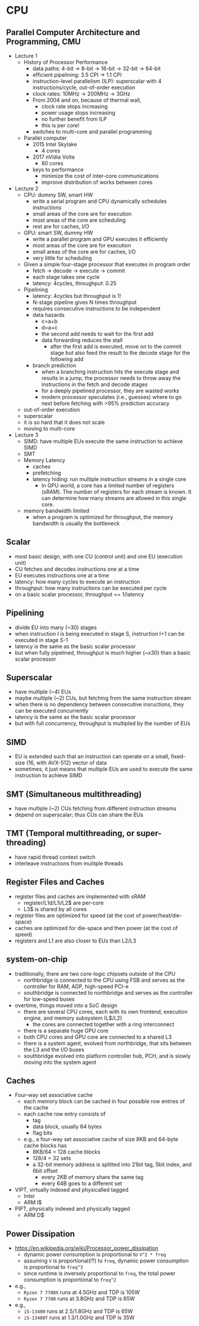 CPU
===

## Parallel Computer Architecture and Programming, CMU

- Lecture 1
  - History of Processor Performance
    - data paths: 4-bit -> 8-bit -> 16-bit -> 32-bit -> 64-bit
    - efficient pipelining: 3.5 CPI -> 1.1 CPI
    - instruction-level parallelism (ILP): superscalar with 4
      instructions/cycle, out-of-order execution
    - clock rates: 10MHz -> 200MHz -> 3GHz
    - From 2004 and on, because of thermal wall,
      - clock rate stops increasing
      - power usage stops increasing
      - no further benefit from ILP
      - this is per core!
    - switches to multi-core and parallel programming
  - Parallel computer
    - 2015 Intel Skylake
      - 4 cores
    - 2017 nVidia Volta
      - 80 cores
    - keys to performance
      - minimize the cost of inter-core communications
      - improive distribution of works between cores
- Lecture 2
  - CPU: dummy SW, smart HW
    - write a serial program and CPU dynamically schedules instructions
    - small areas of the core are for execution
    - most areas of the core are scheduling
    - rest are for caches, I/O
  - GPU: smart SW, dummy HW
    - write a parallel program and GPU executes it efficiently
    - most areas of the core are for execution
    - small areas of the core are for caches, I/O
    - very little for scheduling
  - Given a simple four-stage processor that executes in program order
    - fetch -> decode -> execute -> commit
    - each stage takes one cycle
    - latency: 4cycles, throughput: 0.25
  - Pipelining
    - latency: 4cycles but throughput is 1!
    - N-stage pipeline gives N times throughput
    - requires consecutive instructions to be independent
    - data hazards
      - c=a+b
      - d=a+c
      - the second add needs to wait for the first add
      - data forwarding reduces the stall
        - after the first add is executed, move on to the commit stage but
          also feed the result to the decode stage for the following add
    - branch prediction
      - when a branching instruction hits the execute stage and results in a
      	jump, the processor needs to throw away the instructions in the fetch
      	and decode stages
      - for a deeply pipelined processor, they are wasted works
      - modern processor speculates (i.e., guesses) where to go next before
      	fetching with >95% prediction accuracy
  - out-of-order execution
  - superscalar
  - it is so hard that it does not scale
  - moving to multi-core
- Lecture 3
  - SIMD: have multiple EUs execute the same instruction to achieve SIMD
  - SMT
  - Memory Latency
    - caches
    - prefetching
    - latency hiding: run multiple instruction streams in a single core
      - In GPU world, a core has a limited number of registers (sRAM).  The
      	number of registers for each stream is known.  It can determine how
      	many streams are allowed in this single core.
  - memory bandwidth limited
    - when a program is optimized for throughput, the memory bandwidth is
      usually the bottleneck

## Scalar

- most basic design, with one CU (control unit) and one EU (execution unit)
- CU fetches and decodes instructions one at a time
- EU executes instructions one at a time
- latency: how many cycles to execute an instruction
- throughput: how many instructions can be executed per cycle
- on a basic scalar processor, throughput == 1/latency

## Pipelining

- divide EU into many (~30) stages
- when instruction I is being executed in stage S, instruction I+1 can be
  executed in stage S-1
- latency is the same as the basic scalar processor
- but when fully pipelined, throughput is much higher (~x30) than a basic
  scalar processor

## Superscalar

- have multiple (~4) EUs
- maybe multiple (~2) CUs, but fetching from the same instruction stream
- when there is no dependency between consecutive insructions, they can be
  executed concurrently
- latency is the same as the basic scalar processor
- but with full concurrency, throughput is multipled by the number of EUs

## SIMD

- EU is extended such that an instruction can operate on a small, fixed-size
  (16, with AVX-512) vector of data
- sometimes, it just means that multiple EUs are used to execute the same
  instruction to achieve SIMD

## SMT (Simultaneous multithreading)

- have multiple (~2) CUs fetching from different instruction streams
- depend on superscalar; thus CUs can share the EUs

## TMT (Temporal multithreading, or super-threading)

- have rapid thread context switch
- interleave instructions from mulitple threads

## Register Files and Caches

- register files and caches are implemented with sRAM
  - register/L1d/L1i/L2$ are per-core
  - L3$ is shared by all cores
- register files are optimized for speed (at the cost of power/heat/die-space)
- caches are optimized for die-space and then power (at the cost of speed)
- registers and L1 are also closer to EUs than L2/L3

## system-on-chip

- traditionally, there are two core-logic chipsets outside of the CPU
  - northbridge is connected to the CPU using FSB and serves as the controller
    for RAM, AGP, high-speed PCI-e
  - southbridge is connected to northbridge and serves as the controller for
    low-speed buses
- overtime, things moved into a SoC design
  - there are several CPU cores, each with its own frontend, execution engine,
    and memory subsystem (L$/L2)
    - the cores are connected together with a ring interconnect
  - there is a separate huge GPU core
  - both CPU cores and GPU core are connected to a shared L3
  - there is a system agent, evolved from northbridge, that sits between the
    L3 and the I/O buses
  - southbridge evolved into platform controller hub, PCH, and is slowly
    moving into the system agent

## Caches

- Four-way set associative cache
  - each memory block can be cached in four possible row entries of the cache
  - each cache row entry consists of
    - tag
    - data block, usually 64 bytes
    - flag bits
  - e.g., a four-way set associative cache of size 8KB and 64-byte cache
    blocks has
    - 8KB/64 = 128 cache blocks
    - 128/4 = 32 sets
    - a 32-bit memory address is splitted into 21bit tag, 5bit index, and 6bit
      offset
      - every 2KB of memory share the same tag
      - every 64B goes to a different set
- VIPT, virtually indexed and physicalled tagged
  - Intel
  - ARM I$
- PIPT, physically indexed and physically tagged
  - ARM D$

## Power Dissipation

- <https://en.wikipedia.org/wiki/Processor_power_dissipation>
  - dynamic power consumption is proportional to `V^2 * freq`
  - assuming `V` is proportional(!?) to `freq`, dynamic power consumption is
    proportional to `freq^3`
  - since runtime is inversely proportional to `freq`, the total power
    consumption is proportional to `freq^2`
- e.g.,
  - `Ryzen 7 7700X` runs at 4.5GHz and TDP is 105W
  - `Ryzen 7 7700` runs at 3.8GHz and TDP is 65W
- e.g.,
  - `i5-13400` runs at 2.5/1.8GHz and TDP is 65W
  - `i5-13400T` runs at 1.3/1.0GHz and TDP is 35W
